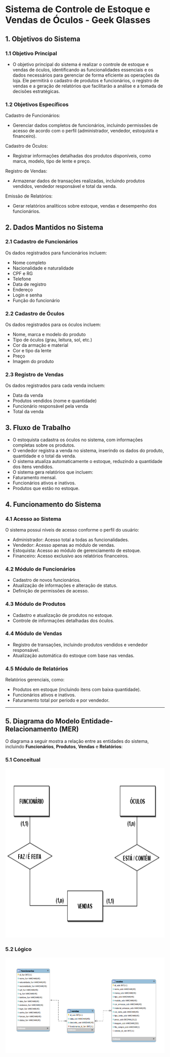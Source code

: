 # Sistema de Controle de Estoque e Vendas de Óculos - Geek Glasses

## 1. Objetivos do Sistema

### 1.1 Objetivo Principal
- O objetivo principal do sistema é realizar o controle de estoque e vendas de óculos, identificando as funcionalidades essenciais e os dados necessários para gerenciar de forma eficiente as operações da loja. Ele permitirá o cadastro de produtos e funcionários, o registro de vendas e a geração de relatórios que facilitarão a análise e a tomada de decisões estratégicas.

### 1.2 Objetivos Específicos
Cadastro de Funcionários:
- Gerenciar dados completos de funcionários, incluindo permissões de acesso de acordo com o perfil (administrador, vendedor, estoquista e financeiro).

Cadastro de Óculos:
- Registrar informações detalhadas dos produtos disponíveis, como marca, modelo, tipo de lente e preço.

Registro de Vendas:
- Armazenar dados de transações realizadas, incluindo produtos vendidos, vendedor responsável e total da venda.

Emissão de Relatórios:
- Gerar relatórios analíticos sobre estoque, vendas e desempenho dos funcionários.

## 2. Dados Mantidos no Sistema

### 2.1 Cadastro de Funcionários
Os dados registrados para funcionários incluem:
- Nome completo
- Nacionalidade e naturalidade
- CPF e RG
- Telefone
- Data de registro
- Endereço
- Login e senha
- Função do funcionário

### 2.2 Cadastro de Óculos
Os dados registrados para os óculos incluem:
- Nome, marca e modelo do produto
- Tipo de óculos (grau, leitura, sol, etc.)
- Cor da armação e material
- Cor e tipo da lente
- Preço
- Imagem do produto

### 2.3 Registro de Vendas
Os dados registrados para cada venda incluem:
- Data da venda
- Produtos vendidos (nome e quantidade)
- Funcionário responsável pela venda
- Total da venda

## 3. Fluxo de Trabalho
- O estoquista cadastra os óculos no sistema, com informações completas sobre os produtos.
- O vendedor registra a venda no sistema, inserindo os dados do produto, quantidade e o total da venda.
- O sistema atualiza automaticamente o estoque, reduzindo a quantidade dos itens vendidos.
- O sistema gera relatórios que incluem:
- Faturamento mensal.
- Funcionários ativos e inativos.
- Produtos que estão no estoque.

## 4. Funcionamento do Sistema

### 4.1 Acesso ao Sistema
O sistema possui níveis de acesso conforme o perfil do usuário:
- Administrador: Acesso total a todas as funcionalidades.
- Vendedor: Acesso apenas ao módulo de vendas.
- Estoquista: Acesso ao módulo de gerenciamento de estoque.
- Financeiro: Acesso exclusivo aos relatórios financeiros.

### 4.2 Módulo de Funcionários
- Cadastro de novos funcionários.
- Atualização de informações e alteração de status.
- Definição de permissões de acesso.

### 4.3 Módulo de Produtos
- Cadastro e atualização de produtos no estoque.
- Controle de informações detalhadas dos óculos.

### 4.4 Módulo de Vendas
- Registro de transações, incluindo produtos vendidos e vendedor responsável.
- Atualização automática do estoque com base nas vendas.

### 4.5 Módulo de Relatórios
Relatórios gerenciais, como:
- Produtos em estoque (incluindo itens com baixa quantidade).
- Funcionários ativos e inativos.
- Faturamento total por período e por vendedor.
---

## 5. Diagrama do Modelo Entidade-Relacionamento (MER)

O diagrama a seguir mostra a relação entre as entidades do sistema, incluindo **Funcionários**, **Produtos**, **Vendas** e **Relatórios**:

### 5.1 Conceitual
<img src="/imagens_readme/mer_conceitual.png" alt="Diagrama MER Conceitual" width="817" height="535">

### 5.2 Lógico
<img src="/imagens_readme/mer_logico.png" alt="Diagrama MER Logico">

